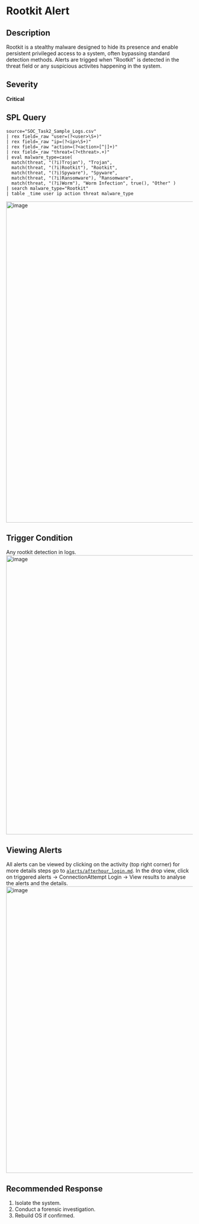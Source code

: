 # Rootkit Alert

## Description
Rootkit is a stealthy malware designed to hide its presence and enable persistent privileged access to a system, often bypassing standard detection methods. Alerts are trigged when "Rootkit" is detected in the threat field or any suspicious activites happening in the system.

## Severity
**Critical**

## SPL Query
```spl
source="SOC_Task2_Sample_Logs.csv"
| rex field=_raw "user=(?<user>\S+)"
| rex field=_raw "ip=(?<ip>\S+)"
| rex field=_raw "action=(?<action>[^|]+)"
| rex field=_raw "threat=(?<threat>.+)"
| eval malware_type=case(
  match(threat, "(?i)Trojan"), "Trojan",
  match(threat, "(?i)Rootkit"), "Rootkit",
  match(threat, "(?i)Spyware"), "Spyware",
  match(threat, "(?i)Ransomware"), "Ransomware",
  match(threat, "(?i)Worm"), "Worm Infection", true(), "Other" )
| search malware_type="Rootkit"
| table _time user ip action threat malware_type
```
<img width="1882" height="866" alt="image" src="https://github.com/user-attachments/assets/1f6633bd-2f52-4adb-8b16-a04c26d6e8ba" />


## Trigger Condition
Any rootkit detection in logs.
<img width="996" height="753" alt="image" src="https://github.com/user-attachments/assets/7b9fcb32-3e45-45cc-9407-24d2d689ee18" />


## Viewing Alerts
All alerts can be viewed by clicking on the activity (top right corner) for more details steps go to [`alerts/afterhour_login.md`](alerts/afterhour_login.md). In the drop view, click on triggered alerts -> ConnectionAttempt Login -> View results to analyse the alerts and the details.
<img width="1893" height="773" alt="image" src="https://github.com/user-attachments/assets/d5cdc7fa-1904-4616-b061-445b5503a419" />


## Recommended Response
1. Isolate the system.
2. Conduct a forensic investigation.
3. Rebuild OS if confirmed.
